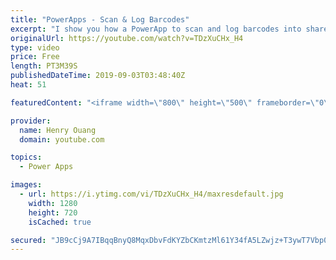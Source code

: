 ```yaml
---
title: "PowerApps - Scan & Log Barcodes"
excerpt: "I show you how a PowerApp to scan and log barcodes into sharepoint works. This can be specifically useful in a logistics center where items need to be tracked.  If you have any questions, drop me an email or comment below!  admin@enteleca.com  Connect with me on LinkedIn: https://www.linkedin.com/in/henry-ouang-6a6162134/"
originalUrl: https://youtube.com/watch?v=TDzXuCHx_H4
type: video
price: Free
length: PT3M39S
publishedDateTime: 2019-09-03T03:48:40Z
heat: 51

featuredContent: "<iframe width=\"800\" height=\"500\" frameborder=\"0\" src=\"https://www.youtube.com/embed/TDzXuCHx_H4\" allow=\"accelerometer; autoplay; encrypted-media; gyroscope; picture-in-picture\" allowfullscreen></iframe>"

provider:
  name: Henry Ouang
  domain: youtube.com

topics:
  - Power Apps

images:
  - url: https://i.ytimg.com/vi/TDzXuCHx_H4/maxresdefault.jpg
    width: 1280
    height: 720
    isCached: true

secured: "JB9cCj9A7IBqqBnyQ8MqxDbvFdKYZbCKmtzMl61Y34fA5LZwjz+T3ywT7Vbp0ZFpkXHnWAQFfcY7KnbgrHX8wAriFNj+g7x9nWrAn3LnSzu1GRTX7wrI4ONsyxnugzZC7kMyopVsvxL7MQM+WZ2n5Gj5T5wZHkJQHUc8niTJ0+H5oVsszwpN/KDJhorGLHfydfb2h40BHGRtay7Jn6gB+nJIVMOXpnOd6+Sk9499lcSSTGMXl4DuDv6hrkDiVZekslSS30ammIH/oL80udKVnW81j39TKidFO2u6qVM1oFyvtyBImSLV1sWHnQWdbJAaMMJkd6W1ow7KlvDw2RruXuRpblIsVP0GFz4QARMG+5tRRZidK2d7n0zQZQVkoCHvY4/vg9ANjW4NF5WgjzQB8EjkzyI+LpWhRRjjMoQzQyo=;hU/OUV4n2UQADBsVjdEDjA=="
---
```


